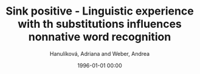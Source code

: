 ---
layout: post
title: Sink positive - Linguistic experience with th substitutions influences nonnative word recognition

date: 1996-01-01 00:00
author: Hanulíková, Adriana and Weber, Andrea
tags: ["eyetracking","nonnative word recognition","speech comprehension","spoken-word recognition","th substitutions"]
journal: Attention Perception and Psychophysics

link: https://doi.org/10.3758/s13414-011-0259-7

year: 2012
---
